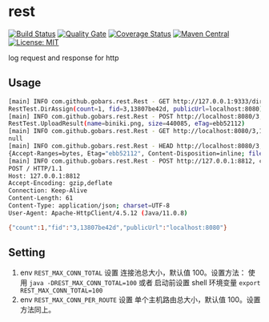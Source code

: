# rest

[![Build Status](https://travis-ci.org/gobars/rest.svg?branch=master)](https://travis-ci.org/gobars/rest)
[![Quality Gate](https://sonarcloud.io/api/project_badges/measure?project=com.github.gobars%3Arest&metric=alert_status)](https://sonarcloud.io/dashboard/index/com.github.gobars%3Arest)
[![Coverage Status](https://coveralls.io/repos/github/gobars/rest/badge.svg?branch=master)](https://coveralls.io/github/gobars/rest?branch=master)
[![Maven Central](https://maven-badges.herokuapp.com/maven-central/com.github.gobars/rest/badge.svg?style=flat-square)](https://maven-badges.herokuapp.com/maven-central/com.github.gobars/rest/)
[![License: MIT](https://img.shields.io/badge/License-MIT-yellow.svg)](https://opensource.org/licenses/MIT)

log request and response for http

## Usage

```bash
[main] INFO com.github.gobars.rest.Rest - GET http://127.0.0.1:9333/dir/assign, code:200
RestTest.DirAssign(count=1, fid=3,13807be42d, publicUrl=localhost:8080)
[main] INFO com.github.gobars.rest.Rest - POST http://localhost:8080/3,13807be42d, code:201
RestTest.UploadResult(name=biniki.png, size=440085, eTag=ebb52112)
[main] INFO com.github.gobars.rest.Rest - GET http://localhost:8080/3,13807be42d, code:200
null
[main] INFO com.github.gobars.rest.Rest - HEAD http://localhost:8080/3,13807be42d, code:200
{Accept-Ranges=bytes, Etag="ebb52112", Content-Disposition=inline; filename="biniki.png", Last-Modified=Thu, 10 Sep 2020 11:26:03 GMT, Content-Length=440085, Date=Thu, 10 Sep 2020 11:26:03 GMT, Content-Type=image/png}
[main] INFO com.github.gobars.rest.Rest - POST http://127.0.0.1:8812, code:200
POST / HTTP/1.1
Host: 127.0.0.1:8812
Accept-Encoding: gzip,deflate
Connection: Keep-Alive
Content-Length: 61
Content-Type: application/json; charset=UTF-8
User-Agent: Apache-HttpClient/4.5.12 (Java/11.0.8)

{"count":1,"fid":"3,13807be42d","publicUrl":"localhost:8080"}
```

## Setting

1. env `REST_MAX_CONN_TOTAL` 设置 连接池总大小，默认值 100。设置方法： 使用 `java -DREST_MAX_CONN_TOTAL=100` 或者 启动前设置 shell 环境变量 `export REST_MAX_CONN_TOTAL=100`
2. env `REST_MAX_CONN_PER_ROUTE` 设置 单个主机路由总大小，默认值 100。设置方法同上。
